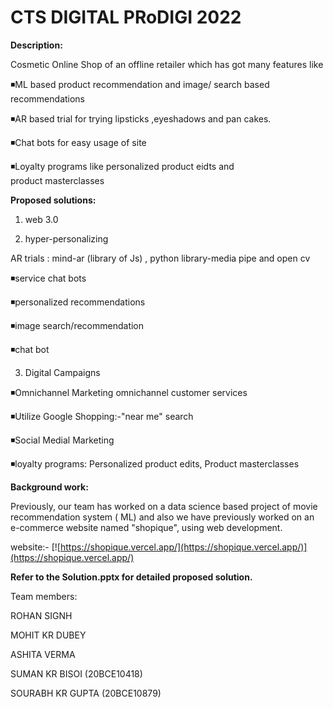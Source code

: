 
# CTS DIGITAL PRoDIGI 2022

**Description:**

Cosmetic Online Shop of an offline retailer which has got many features like 


  ◾ML based product recommendation and image/ search based recommendations

  ◾AR based trial for trying lipsticks ,eyeshadows and pan cakes.

  ◾Chat bots for easy usage of site

  ◾Loyalty programs like personalized product  eidts and product masterclasses

**Proposed solutions:** 
 1. web 3.0 

 2. hyper-personalizing
 
AR trials : mind-ar (library of Js) , python library-media pipe and open cv

  ◾service chat bots

  ◾personalized recommendations

  ◾image search/recommendation

  ◾chat bot

3. Digital Campaigns

  ◾Omnichannel Marketing omnichannel customer services

  ◾Utilize Google Shopping:-"near me" search

  ◾Social Medial Marketing

  ◾loyalty programs: Personalized product edits, Product masterclasses


**Background work:**


Previously, our team has worked on a data science based project of movie recommendation system ( ML) and also we have previously worked on an e-commerce website named "shopique", using web development.

website:- [![https://shopique.vercel.app/](https://shopique.vercel.app/)](https://shopique.vercel.app/)


**Refer to the Solution.pptx for detailed proposed solution.**

Team members:

ROHAN SIGNH 

MOHIT KR DUBEY 

ASHITA VERMA 

SUMAN KR BISOI (20BCE10418)

SOURABH KR GUPTA (20BCE10879)
